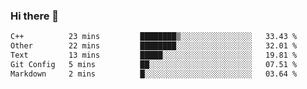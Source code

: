 ### Hi there 👋

<!--
**WShiBin/WShiBin** is a ✨ _special_ ✨ repository because its `README.md` (this file) appears on your GitHub profile.

Here are some ideas to get you started:

- 🔭 I’m currently working on ...
- 🌱 I’m currently learning ...
- 👯 I’m looking to collaborate on ...
- 🤔 I’m looking for help with ...
- 💬 Ask me about ...
- 📫 How to reach me: ...
- 😄 Pronouns: ...
- ⚡ Fun fact: ...
-->

<!--START_SECTION:waka-->

```txt
C++          23 mins         ████████▒░░░░░░░░░░░░░░░░   33.43 %
Other        22 mins         ████████░░░░░░░░░░░░░░░░░   32.01 %
Text         13 mins         █████░░░░░░░░░░░░░░░░░░░░   19.81 %
Git Config   5 mins          ██░░░░░░░░░░░░░░░░░░░░░░░   07.51 %
Markdown     2 mins          █░░░░░░░░░░░░░░░░░░░░░░░░   03.64 %
```

<!--END_SECTION:waka-->

